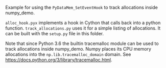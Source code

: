 Example for using the `PyDataMem_SetEventHook` to track allocations inside numpy_demo.

`alloc_hook.pyx` implements a hook in Cython that calls back into a python
function. `track_allocations.py` uses it for a simple listing of allocations.
It can be built with the `setup.py` file in this folder.

Note that since Python 3.6 the builtin tracemalloc module can be used to
track allocations inside numpy_demo.
Numpy places its CPU memory allocations into the `np.lib.tracemalloc_domain`
domain.
See https://docs.python.org/3/library/tracemalloc.html.
